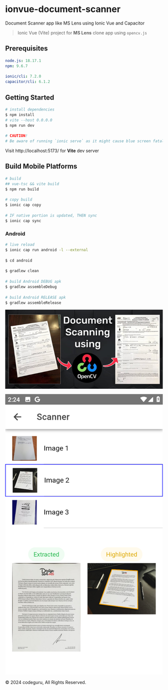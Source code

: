 # ionvue-document-scanner

Document Scanner app like MS Lens using Ionic Vue and Capacitor

> Ionic Vue (Vite) project for **MS Lens** clone app using `opencv.js`

## Prerequisites

```yaml
node.js: 18.17.1
npm: 9.6.7

ionic/cli: 7.2.0
capacitor/cli: 6.1.2
```

## Getting Started

```bash
# install dependencies
$ npm install
# vite --host 0.0.0.0
$ npm run dev

# CAUTION!
# Be aware of running `ionic serve` as it might cause blue screen fatal error on your laptop
```

Visit http://localhost:5173/ for **Vite** dev server

## Build Mobile Platforms

```bash
# build
## vue-tsc && vite build
$ npm run build

# copy build
$ ionic cap copy

# IF native portion is updated, THEN sync
$ ionic cap sync
```

### Android

```bash
# live reload
$ ionic cap run android -l --external

$ cd android

$ gradlew clean

# build Android DEBUG apk
$ gradlew assembleDebug

# build Android RELEASE apk
$ gradlew assembleRelease
```

![Document Scanner App](screenshot_banner.png)

![MS Lens Clone app](screenshot_scan.png)

&copy; 2024 codeguru, All Rights Reserved.
